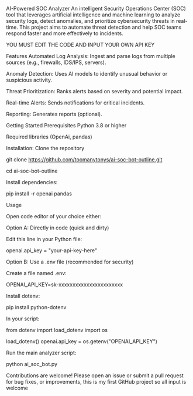 AI-Powered SOC Analyzer
An intelligent Security Operations Center (SOC) tool that leverages artificial intelligence and machine learning to analyze security logs, detect anomalies, and prioritize cybersecurity threats in real-time. This project aims to automate threat detection and help SOC teams respond faster and more effectively to incidents.

YOU MUST EDIT THE CODE AND INPUT YOUR OWN API KEY

Features
Automated Log Analysis: Ingest and parse logs from multiple sources (e.g., firewalls, IDS/IPS, servers).

Anomaly Detection: Uses AI models to identify unusual behavior or suspicious activity.

Threat Prioritization: Ranks alerts based on severity and potential impact.

Real-time Alerts: Sends notifications for critical incidents.

Reporting: Generates reports (optional).

Getting Started
Prerequisites
Python 3.8 or higher

Required libraries (OpenAi, pandas)

Installation:
Clone the repository

git clone https://github.com/toomanytonys/ai-soc-bot-outline.git

cd ai-soc-bot-outline


Install dependencies:


pip install -r openai pandas


Usage

Open code editor of your choice either:

Option A: Directly in code (quick and dirty)

Edit this line in your Python file:

openai.api_key = "your-api-key-here"


Option B: Use a .env file (recommended for security)

Create a file named .env:

OPENAI_API_KEY=sk-xxxxxxxxxxxxxxxxxxxxxxx

Install dotenv:

pip install python-dotenv

In your script:


from dotenv import load_dotenv
import os

load_dotenv()
openai.api_key = os.getenv("OPENAI_API_KEY")

Run the main analyzer script:

python ai_soc_bot.py


Contributions are welcome! Please open an issue or submit a pull request for bug fixes, or improvements, this is my first GitHub project so all input is welcome


